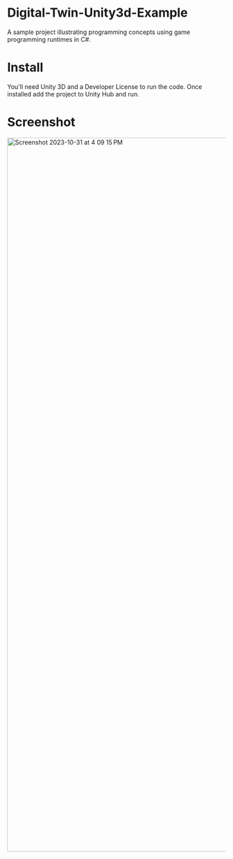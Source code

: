 # Digital-Twin-Unity3d-Example
A sample project illustrating programming concepts using game programming runtimes in C#.

# Install
You'll need Unity 3D and a Developer License to run the code.  Once installed add the project to Unity Hub and run.


# Screenshot

<img width="1645" alt="Screenshot 2023-10-31 at 4 09 15 PM" src="https://github.com/chadradams/Digital-Twin-Unity3d-Example/assets/1476299/e901fb7f-acea-4717-8ff6-850173e35e9b">
